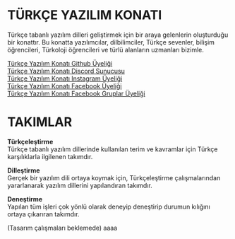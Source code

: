 # TÜRKÇE YAZILIM KONATI

Türkçe tabanlı yazılım dilleri geliştirmek için bir araya gelenlerin oluşturduğu bir konattır. Bu konatta yazılımcılar, dilbilimciler, Türkçe sevenler, bilişim öğrencileri, Türkoloji öğrencileri ve türlü alanların uzmanları bizimle.

[Türkçe Yazılım Konatı Github Üyeliği](https://github.com/turkce-yazilim-konati/)  
[Türkçe Yazılım Konatı Discord Sunucusu](https://discord.gg/8ymtm9XPyQ)  
[Türkçe Yazılım Konatı Instagram Üyeliği](https://www.instagram.com/turkceyazilimkonati/)  
[Türkçe Yazılım Konatı Facebook Üyeliği](https://www.facebook.com/turkceyazilimkonati/)  
[Türkçe Yazılım Konatı Facebook Gruplar Üyeliği](https://www.facebook.com/groups/turkceyazilimkonati)  


# TAKIMLAR

**Türkçeleştirme**  
Türkçe tabanlı yazılım dillerinde kullanılan terim ve kavramlar için Türkçe karşılıklarla ilgilenen takımdır.

**Dilleştirme**  
Gerçek bir yazılım dili ortaya koymak için, Türkçeleştirme çalışmalarından yararlanarak yazılım dillerini yapılandıran takımdır.

**Deneştirme**  
Yapılan tüm işleri çok yönlü olarak deneyip deneştirip durumun kılığını ortaya çıkarıran takımdır.

(Tasarım çalışmaları beklemede)
aaaa